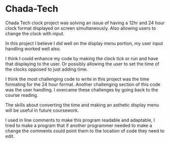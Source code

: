 # Chada-Tech
Chada Tech clock project was solving an issue of having a 12hr and 24 hour clock format displayed on screen simultaneously. 
Also allowing users to change the clock with input.

In this project I believe I did well on the display menu portion, my user input handling worked well also.

I think I could enhance my code by making the clock tick or run and have that displaying to the user. Or possibly allowing
the user to set the time of the clocks opposed to just adding time.

I think the most challenging code to write in this project was the time formating for the 24 hour format.
Another challenging section of this code was the user handling. I overcame these challenges by going back
to the course reading.

The skills about converting the time and making an asthetic display menu will be useful in future coursework.

I used in line comments to make this program readable and adaptable, I tried to make a program that if another
programmer needed to make a change the comments could point them to the location of code they need to edit.
